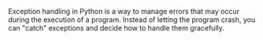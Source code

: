 Exception handling in Python is a way to manage errors that may occur during the execution of a program. Instead of letting the program crash, you can "catch" exceptions and decide how to handle them gracefully.
